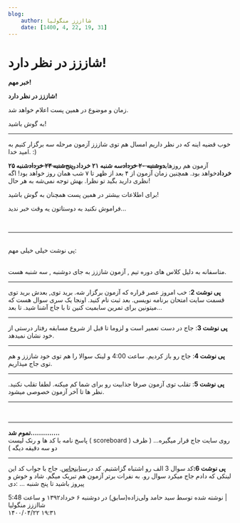 ```yaml
---
blog:
    author: شااززز منگولیا
    date: [1400, 4, 22, 19, 31]
---
```

# شاززز در نظر دارد!

<div class="cnt">
<strong>خبر مهم!</strong><p></p>
<p><strong>شاززز در نظر دارد!</strong></p>
<p>زمان و موضوع در همین پست اعلام خواهد شد.</p>
<p>به گوش باشید!</p>
<hr/>
<p>خوب قضیه اینه که در نظر داریم امسال هم توی شاززز آزمون مرحله سه برگزار کنیم به امید خدا. :)</p>
<p>آزمون هم روز‌های<strike><strong>دوشنبه ۲۰ خرداد</strong></strike><strong>سه شنبه ۲۱ خرداد</strong>و<strike><strong>پنج‌شنبه ۲۳ خرداد</strong></strike><strong>شنبه ۲۵ خرداد</strong>خواهد بود. همچنین زمان آزمون از ۴ بعد از ظهر تا ۷ شب همان روز خواهد بود! اگه نظری دارید بگید تو نظرا. بهش توجه نمی‌شه به هر حال!</p>
<p>برای اطلاعات بیشتر در همین پست همچنان به گوش باشید!</p>
<p>فراموش نکنید به دوستاتون یه وقت خبر ندید...</p>
<br/><hr/>
<br/>پی نوشت خیلی خیلی مهم:<br/><br/><p>متاسفانه به دلیل کلاس های دوره تیم , آزمون شاززز به جای دوشنبه , سه شنبه هست.</p>
<hr/>
<div>
<strong>پی نوشت 2</strong>: خب امروز عصر قراره که آزمون برگزار شه. برید توی, بعدش برید توی قسمت سایت امتحان برنامه نویسی. بعد ثبت نام کنید. اونجا یک سری سوال هست که میتونین برای تمرین سابمیت کنین تا با جاج آشنا شید. تا بعد...</div>
<hr/>
<p><strong>پی نوشت 3</strong>: جاج در دست تعمیر است و لزوما تا قبل از شروع مسابقه رفتار درستی از خود نشان نمیدهد.</p>
<hr/>
<div>
<strong>پی نوشت 4</strong>: جاج رو باز کردیم. ساعت 4:00 و لینک سوالا را هم توی خود شاززز و هم توی جاج میذاریم.<strong><br/></strong><hr/>
<strong>پی نوشت 5</strong>: تقلب توی آزمون صرفا جذابیت رو برای شما کم میکنه. لطفا تقلب نکنید. نظر ها تا آخر آزمون خصوصی میشود.<br/><hr/>
<br/><hr/>
<strong>تموم شد..............</strong><br/>پاسخ نامه با کد ها و رنک لیست ( scoreboard ) روی سایت جاج قرار میگیره... ( ظرف دو سه دقیقه دیگه )<strong><br/></strong><hr/>
<strong>پی نوشت 6:</strong>کد سوال 3 الف رو اشتباه گزاشتیم. کد درست<a href="http://paste.ubuntu.com/5755088/" target="_blank">اینجاس</a>. جاج با جواب کد این لینکی که دادم جاج میکرد سوال رو. به نفرات برتر آزمون هم تبریک میگم. شاد و خوش و پیروز باشید تا پنج شنبه ... :دی</div>
<p></p>
<div class="postDesc">نوشته شده توسط سید حامد ولی‌زاده(سابق) در دوشنبه ۶ خرداد۱۳۹۲ و ساعت 5:48 
	 |</div>
</div>

<div class="blog-info">
    <div class="blog-author">شااززز منگولیا</div>
    <div class="blog-date">۱۴۰۰/۰۴/۲۲ ۱۹:۳۱</div>
</div>

